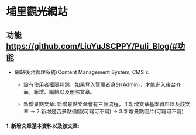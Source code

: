 # 埔里觀光網站

## 功能<https://github.com/LiuYuJSCPPY/Puli_Blog/#功能>

* 網站後台管理系統(Content Management System, CMS ):
  * 設有使用者權限判別，如果登入管理者身分(Admin)，才能進入後台介面，新增、編輯以及刪除文章。
  
  * 新增景點文章: 新增景點文章會有三個流程， 1.新增文章基本資料以及該文章 -> 2.新增是否景點價錢(可寫可不寫) -> 3.新增景點圖片(可寫可不寫)
  
#### 1. 新增文章基本資料以及該文章:
